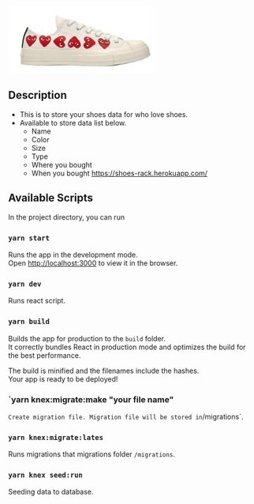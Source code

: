 <img width="300px" src="/src/img/shoesGaru.png">


## Description
- This is to store your shoes data for who love shoes.
- Available to store data list below.
  - Name
  - Color
  - Size
  - Type
  - Where you bought
  - When you bought
https://shoes-rack.herokuapp.com/

## Available Scripts
In the project directory, you can run

### `yarn start`

Runs the app in the development mode.<br />
Open [http://localhost:3000](http://localhost:3000) to view it in the browser.


### `yarn dev`

Runs react script.

### `yarn build`

Builds the app for production to the `build` folder.<br />
It correctly bundles React in production mode and optimizes the build for the best performance.

The build is minified and the filenames include the hashes.<br />
Your app is ready to be deployed!

### `yarn knex:migrate:make "your file name"
`
Create migration file. Migration file will be stored in `/migrations`.

### `yarn knex:migrate:lates`

Runs migrations that migrations folder `/migrations`.

### `yarn knex seed:run`

Seeding data to database.



